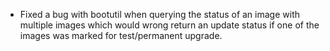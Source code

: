 - Fixed a bug with bootutil when querying the status of an image
  with multiple images which would wrong return an update status
  if one of the images was marked for test/permanent upgrade.
